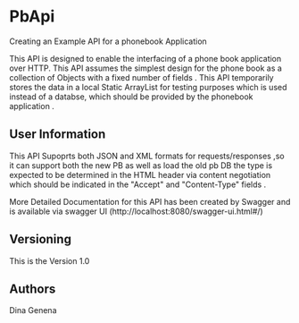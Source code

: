 # PbApi
Creating an Example API for a phonebook Application

This API is designed to enable the interfacing of a phone book application over HTTP.
This API assumes the simplest design for the phone book as a collection of Objects with a fixed number of fields .
This API temporarily stores the data in a local Static ArrayList for testing purposes which is used instead of a databse,
which should be provided by the phonebook application .



## User Information

This API Supoprts both JSON and XML formats for requests/responses ,so it can support both the new PB as well 
as load the old pb DB the type is expected to be determined in the HTML header via content negotiation which should 
be indicated in the "Accept" and "Content-Type" fields .

More Detailed Documentation for this API has been created by Swagger
and is available via swagger UI (http://localhost:8080/swagger-ui.html#/)



## Versioning

This is the Version 1.0

## Authors

Dina Genena

